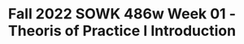---
layout: single_embed_slide
title: "Fall 2022 SOWK 486w Week 01 - Theoris of Practice I Introduction"
presentation_id: i2wnq2
canonical_url: /presentations/i2wnq2/
slides:
  - slide_name: ../deck-8757-large-0.jpeg
    slide_thumbnail: ../deck-8757-thumb-0.jpeg
    slide_text: >
      <p>SOWK 486: THEORIES OF PRACTICE I
      JACOB CAMPBELL, LICSW FALL 2022 AT HERITAGE UNIVERSITY
      Direct Social Work Practice for Working with Individuals
      Photo by Susan Holt Simpson (https://unsplash.com/photos/2nSdQEd-Exc )</p>
      
  - slide_name: ../deck-8757-large-1.jpeg
    slide_thumbnail: ../deck-8757-thumb-1.jpeg
    slide_text: >
      <p>HOME MAKEOVER
      Social work is a diverse field, and while we might not have to work with criminal masterminds like Gru, it’s my hope that this course will give us the skills to follow up with clients of all types.
      Minions Short Jacob Campbell, LICSW Heritage University
      SOWK 486w Fall 2022</p>
      
  - slide_name: ../deck-8757-large-2.jpeg
    slide_thumbnail: ../deck-8757-thumb-2.jpeg
    slide_text: >
      <p>AGENDA Getting to know each other Cooperative agreements and norms The look and feel of this learning environment Academic writing
      Jacob Campbell, LICSW Heritage University
      SOWK 486w Fall 2022</p>
      
  - slide_name: ../deck-8757-large-3.jpeg
    slide_thumbnail: ../deck-8757-thumb-3.jpeg
    slide_text: >
      <h2>INSTRUCTOR INTRODUCTION</h2>
      <p>Educational Experience Work History Outside Practice Interests CALL ME JACOB He, Him, His
      Jacob Campbell, LICSW Heritage University
      SOWK 486w Fall 2022</p>
      
  - slide_name: ../deck-8757-large-4.jpeg
    slide_thumbnail: ../deck-8757-thumb-4.jpeg
    slide_text: >
      <p>PollEv.com/campjacob
      POLL EVERYWHERE Jacob Campbell, LICSW Heritage University
      SOWK 486w Fall 2022</p>
      
  - slide_name: ../deck-8757-large-5.jpeg
    slide_thumbnail: ../deck-8757-thumb-5.jpeg
    slide_text: >
      <p>Jacob Campbell, LICSW Heritage University
      SOWK 486w Fall 2022</p>
      
  - slide_name: ../deck-8757-large-6.jpeg
    slide_thumbnail: ../deck-8757-thumb-6.jpeg
    slide_text: >
      <p>Jacob Campbell, LICSW Heritage University
      SOWK 486w Fall 2022</p>
      
  - slide_name: ../deck-8757-large-7.jpeg
    slide_thumbnail: ../deck-8757-thumb-7.jpeg
    slide_text: >
      <p>Jacob Campbell, LICSW Heritage University
      SOWK 486w Fall 2022</p>
      
  - slide_name: ../deck-8757-large-8.jpeg
    slide_thumbnail: ../deck-8757-thumb-8.jpeg
    slide_text: >
      <p>PEER INTERVIEWS Name Family or work information Hopes for future career Secret talent, hobby, or interesting fact
      Jacob Campbell, LICSW Heritage University
      SOWK 486w Fall 2022</p>
      
  - slide_name: ../deck-8757-large-9.jpeg
    slide_thumbnail: ../deck-8757-thumb-9.jpeg
    slide_text: >
      <p>MANAGING EXPECTATIONS What are your expectations?
      Jacob Campbell, LICSW Heritage University
      SOWK 486w Fall 2022</p>
      
  - slide_name: ../deck-8757-large-10.jpeg
    slide_thumbnail: ../deck-8757-thumb-10.jpeg
    slide_text: >
      <p>MANAGING EXPECTATIONS You’re Happy
      You’re Not Happy
      I’m not Happy
      I’m Happy
      Jacob Campbell, LICSW Heritage University
      SOWK 486w Fall 2022</p>
      
  - slide_name: ../deck-8757-large-11.jpeg
    slide_thumbnail: ../deck-8757-thumb-11.jpeg
    slide_text: >
      <p>SOWK 486w: Theories of Practice I (3 Credits) Jacob Campbell, LICSW Office Hours: By arrangement Office: N/A Location: SWL 114
      Fall 2021, Tri-Cities Campus Email: campbell_j@heritage.edu Cell Phone: (509) 392-1056 Time: Wednesday’s 5:30 to 8:15 PM
      Course Description Generalist social work practice with micro systems. Knowledge and methods to bring about planned change with individuals and client-identified family systems practice in interpersonal skills. Offered Fall semester. Limited to majors Prerequisite(s): limited to majors or permission of program chair.
      Learner Outcomes, Heritage Outcomes, Performance Indicators In the Educational Policy and Accreditation Standards, the Council on Social Work Education (CSWE, 2015) defines competence as “the ability to integrate and apply social work knowledge, values, and skills to practice situations in a purposeful, intentional, and professional manner to promote human and community well-being” (p. 6). Competence is “informed by knowledge, values, skills, and cognitive and affective processes that include the social worker’s critical thinking, affective reactions, and exercise of judgment in regard to unique practice situations” (p. 6). The nine competencies identified in the 2015 EPAS are: 1. Demonstrate Ethical and Professional Behavior 2. Engage Diversity and Difference in Practice 3. Advance Human Rights and Social, Economic, and Environmental Justice 4. Engage in Practice-informed Research and Research-informed Practice 5. Engage in Policy Practice 6. Engage with Individuals, Families, Groups, Organizations, and Communities 7. Assess Individuals, Families, Groups, Organizations, and Communities 8. Intervene with Individuals, Families, Groups, Organizations, and Communities 9. Evaluate Practice with Individuals, Families, Groups, Organizations, and Communities
      REVIEWING SYLLABUS
      Long and in-depth, but a useful document!
      Heritage’s School of Social Work developed the curriculum with competencies as outcomes. Each core course allows students to demonstrate specific competencies through a key assignment. The content of the course also introduces and develops related competencies and behaviors. Upon successful completion of this course, students can demonstrate achievement of the competencies listed below. In addition, the key assignments in each course relate to the university’s student learning outcomes.
      Jacob Campbell, LICSW Heritage University
      SOWK 486w Fall 2022</p>
      
  - slide_name: ../deck-8757-large-12.jpeg
    slide_thumbnail: ../deck-8757-thumb-12.jpeg
    slide_text: >
      <p>Implement skills related to communication skills and effecting change.
      Practice
      Theory Learn about generalist social work theories for working with individuals.
      Jacob Campbell, LICSW Heritage University
      SOWK 486w Fall 2022</p>
      
  - slide_name: ../deck-8757-large-13.jpeg
    slide_thumbnail: ../deck-8757-thumb-13.jpeg
    slide_text: >
      <p>COMPETENCIES &amp; OBJECTIVES Demonstrate Ethical and Professional Behavior Advance Human Rights and Social, Racial, Economic, and Environmental Justice Engage Anti-Racism, Diversity, Equity, and Inclusion (ADEI) in Practice Engage in Practice-Informed Research and Research-Informed Practice Engage in Policy Practice Engage with Individuals, Families, Groups, Organizations, and Communities Assess Individuals, Families, Groups, Organizations, and Communities Intervene with Individuals, Families, Groups, Organizations, and Communities Evaluate Practice with Individuals, Families, Groups, Organizations, and Communities
      Jacob Campbell, LICSW Heritage University
      SOWK 486w Fall 2022</p>
      
  - slide_name: ../deck-8757-large-14.jpeg
    slide_thumbnail: ../deck-8757-thumb-14.jpeg
    slide_text: >
      <p>Text Book
      Jacob Campbell, LICSW Heritage University
      Helpful Resources
      SOWK 486w Fall 2022</p>
      
  - slide_name: ../deck-8757-large-15.jpeg
    slide_thumbnail: ../deck-8757-thumb-15.jpeg
    slide_text: >
      <p>FORMAT OF THE CLASS
      Lecture
      Large Group Discussion
      Format
      Lab Days
      Role-Play &amp; Practice
      Small Group Discussion Jacob Campbell, LICSW Heritage University
      SOWK 486w Fall 2022</p>
      
  - slide_name: ../deck-8757-large-16.jpeg
    slide_thumbnail: ../deck-8757-thumb-16.jpeg
    slide_text: >
      <p>ASSIGNMENTS POINTS A-01: Class Engagement and Attendance A-02: Chapter Reading Quizzes A-03: Theory and Practice Integrative Paper A-04a: Interviewing Skills Video Role-Play A-04b: Interviewing Skills Re ective Paper
      25%
      13%
      25% 10%
      25%
      Extra Credit Options A-06a: Individual Empathetic Communication Self-Evaluation Re ective Paper A-06b: Evidence-Based Practice for Assessments or Generalist Practice
      fl
      Jacob Campbell, LICSW Heritage University fl
      5%
      13%
      SOWK 486w Fall 2022</p>
      
  - slide_name: ../deck-8757-large-17.jpeg
    slide_thumbnail: ../deck-8757-thumb-17.jpeg
    slide_text: >
      <p>TENTATIVE SCHEDULE S
      M
      T
      W
      T
      F
      S
      🤩 🤩 🤩 🤩 Jacob Campbell, LICSW Heritage University
      SOWK 486w Fall 2022</p>
      
  - slide_name: ../deck-8757-large-18.jpeg
    slide_thumbnail: ../deck-8757-thumb-18.jpeg
    slide_text: >
      <p>INFORMATION Attendance Library Credit Hour Requirements Campus Security &amp; Safety Accommodation Policy
      Jacob Campbell, LICSW Heritage University
      SOWK 486w Fall 2022</p>
      
  - slide_name: ../deck-8757-large-19.jpeg
    slide_thumbnail: ../deck-8757-thumb-19.jpeg
    slide_text: >
      <p>WHO’S INFORMATION IS THIS? ACADEMIC HONESTY
      Jacob Campbell, LICSW Heritage University
      SOWK 486w Fall 2022</p>
      
  - slide_name: ../deck-8757-large-20.jpeg
    slide_thumbnail: ../deck-8757-thumb-20.jpeg
    slide_text: >
      <p>APPOINTMENTS &amp; QUESTIONS Jacob Campbell, LICSW Heritage University
      SOWK 486w Fall 2022</p>
      
  - slide_name: ../deck-8757-large-21.jpeg
    slide_thumbnail: ../deck-8757-thumb-21.jpeg
    slide_text: >
      <p>RUBRICS Initial
      Content Area
      Emerging
      Developed
      Highly Developed
      x
      Content Area
      x
      1
      1
      Jacob Campbell, LICSW Heritage University
      SOWK 486w Fall 2022</p>
      
  - slide_name: ../deck-8757-large-22.jpeg
    slide_thumbnail: ../deck-8757-thumb-22.jpeg
    slide_text: >
      <p>ACADEMIC WRITING AND SUPPORT
      Jacob Campbell, LICSW Heritage University
      SOWK 486w Fall 2022</p>
      
  - slide_name: ../deck-8757-large-23.jpeg
    slide_thumbnail: ../deck-8757-thumb-23.jpeg
    slide_text: >
      <p>SAVE THE WORK YOU DO SAVE NOTES YOU TAKE ABOUT A TOPIC
      SAVE ARTICLES YOU READ
      [[Connected Topic]]
      [[Connected Topic]] Bookends For macOS [[Connected Topic]]
      SAVE PAPERS THAT YOU WRITE
      Jacob Campbell, LICSW Heritage University
      SOWK 486w Fall 2022</p>
      
  - slide_name: ../deck-8757-large-24.jpeg
    slide_thumbnail: ../deck-8757-thumb-24.jpeg
    slide_text: >
      <p>2 EXAMPLES Sample Papers
      61
      ELEMENTS &amp; FORMAT
      Sample Student Paper
      •
      student title page, 2.3
      7th Edition
      Guide
      paper title, 2.4, 2.27, Table 2.1, Figure 2.4 group author, 9.11
      parenthetical citation of a work with two authors, 8.17 italics to highlight a key term, 6.22
      parenthetical citation of a work with one author, 8.17
      repeated citation needed, 8.1
      use of first person, 4.16
      narrative citation in parenthetical running text, 8.11
      APA_PM7_Ch2-BLueline.indd 61
      8/1/19 7:01 PM
      Jacob Campbell, LICSW Heritage University
      SOWK 486w Fall 2022</p>
      
  - slide_name: ../deck-8757-large-25.jpeg
    slide_thumbnail: ../deck-8757-thumb-25.jpeg
    slide_text: >
      <p>Jacob Campbell, LICSW Heritage University
      SOWK 486w Fall 2022</p>
      
  - slide_name: ../deck-8757-large-26.jpeg
    slide_thumbnail: ../deck-8757-thumb-26.jpeg
    slide_text: >
      <p>DON’T FORGET TO READ AND SEND ME YOUR CONTACT INFO
      Jacob Campbell, LICSW Heritage University
      SOWK 486w Fall 2022</p>
      
---